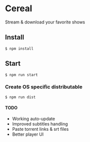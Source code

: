 <!-- ![Cereal](/assets/cereal.jpg) -->
Cereal
===========

Stream & download your favorite shows


## Install
```
$ npm install
```

## Start
```
$ npm run start
```

### Create OS specific distributable
```
$ npm run dist
```

#### TODO
*	Working auto-update
*	Improved subtitles handling
*	Paste torrent links & srt files
*	Better player UI